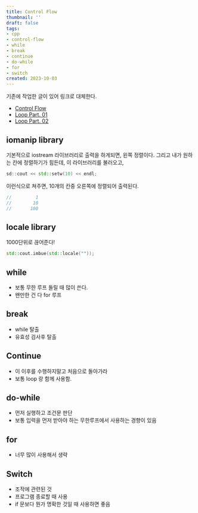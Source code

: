 ```yaml
---
title: Control Flow
thumbnail: ''
draft: false
tags:
- cpp
- control-flow
- while
- break
- continue
- do-while
- for
- switch
created: 2023-10-03
---
```


기존에 작업한 글이 있어 링크로 대체한다.

* [Control Flow](Development/C/Control%20Flow.md)
* [Loop Part. 01](Loop%20Part.%2001.md)
* [Loop Part. 02](Loop%20Part.%2002.md)

## iomanip library

기본적으로 iostream 라이브러리로 출력을 하게되면, 왼쪽 정렬이다. 그리고 내가 원하는 칸에 정렬하기가 힘든데, 이 라이브러리를 불러오고,

````c++
sd::cout << std::setw(10) << endl;
````

이런식으로 쳐주면, 10개의 칸중 오른쪽에 정렬되어 출력된다.

````c++
//         1
//        10
//       100
````

## locale library

1000단위로 끊어준다!

````c++
std::cout.imbue(std::locale(""));
````

## while

* 보통 무한 루프 돌릴 때 많이 쓴다.
* 왠만한 건 다 for 루프

## break

* while 탈출
* 유효성 검사후 탈출

## Continue

* 이 이후를 수행하지말고 처음으로 돌아가라
* 보통 loop 랑 함께 사용함.

## do-while

* 먼저 실행하고 조건문 판단
* 보통 입력을 먼저 받아야 하는 무한루프에서 사용하는 경향이 있음

## for

* 너무 많이 사용해서 생략

## Switch

* 조작에 관련된 것
* 프로그램 종료할 때 사용
* if 문보다 뭔가 명확한 것일 때 사용하면 좋음
